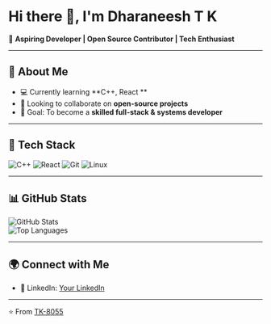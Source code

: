 # Hi there 👋, I'm Dharaneesh T K  

🚀 **Aspiring Developer | Open Source Contributor | Tech Enthusiast**  

---

## 🌟 About Me  
- 💻 Currently learning **C++, React **  
- 🤝 Looking to collaborate on **open-source projects**  
- 🎯 Goal: To become a **skilled full-stack & systems developer**  

---

## 🔧 Tech Stack  
![C++](https://img.shields.io/badge/C++-00599C?style=for-the-badge&logo=cplusplus&logoColor=white)
![React](https://img.shields.io/badge/React-20232A?style=for-the-badge&logo=react&logoColor=61DAFB)
![Git](https://img.shields.io/badge/Git-F05032?style=for-the-badge&logo=git&logoColor=white)
![Linux](https://img.shields.io/badge/Linux-FCC624?style=for-the-badge&logo=linux&logoColor=black)

---

## 📊 GitHub Stats  
![GitHub Stats](https://github-readme-stats.vercel.app/api?username=TK-8055&show_icons=true&theme=tokyonight)  
![Top Languages](https://github-readme-stats.vercel.app/api/top-langs/?username=TK-8055&layout=compact&theme=tokyonight)  

---

## 🌍 Connect with Me  
- 💼 LinkedIn: [Your LinkedIn](www.linkedin.com/in/dharaneesh-tk)
  
---

⭐️ From [TK-8055](https://github.com/TK-8055)
